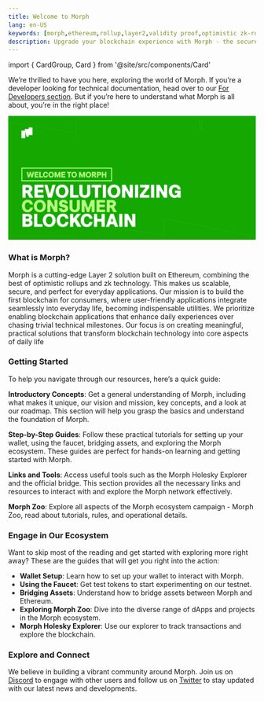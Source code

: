 ```yaml
---
title: Welcome to Morph
lang: en-US
keywords: [morph,ethereum,rollup,layer2,validity proof,optimistic zk-rollup]
description: Upgrade your blockchain experience with Morph - the secure decentralized, cost0efficient, and high-performing optimistic zk-rollup solution. Try it now!
---
```


import { CardGroup, Card } from '@site/src/components/Card'

We’re thrilled to have you here, exploring the world of Morph. If you’re a developer looking for technical documentation, head over to our [For Developers section](../build-on-morph/0-developer-navigation-page.md). But if you’re here to understand what Morph is all about, you’re in the right place!

![userpage](../../assets/docs/about/userpage.png)


### What is Morph?

Morph is a cutting-edge Layer 2 solution built on Ethereum, combining the best of optimistic rollups and zk technology. This makes us scalable, secure, and perfect for everyday applications. Our mission is to build the first blockchain for consumers, where user-friendly applications integrate seamlessly into everyday life, becoming indispensable utilities. We prioritize enabling blockchain applications that enhance daily experiences over chasing trivial technical milestones. Our focus is on creating meaningful, practical solutions that transform blockchain technology into core aspects of daily life

### Getting Started

To help you navigate through our resources, here’s a quick guide:

**Introductory Concepts**: Get a general understanding of Morph, including what makes it unique, our vision and mission, key concepts, and a look at our roadmap. This section will help you grasp the basics and understand the foundation of Morph.

<CardGroup className="grid-cols-3">
  <Card
    href="./morphs-vision-and-mission"
    icon="/img/cards/users.svg"
    text="Morph's Vision and Mission" />
  <Card 
    href="./morphs-architecture"
    icon="/img/cards/research.svg"
    text="Morph's Architecture" />
  <Card
    href="./roadmap"
    icon="/img/cards/guide.svg"
    text="Roadmap" />
</CardGroup>

**Step-by-Step Guides**: Follow these practical tutorials for setting up your wallet, using the faucet, bridging assets, and exploring the Morph ecosystem. These guides are perfect for hands-on learning and getting started with Morph.

<CardGroup className="grid-cols-3">
  <Card
    href="../quick-start/wallet-setup"
    icon="/img/cards/wallet.svg"
    text="Wallet Setup" />
  <Card 
    href="../quick-start/faucet"
    icon="./img/cards/faucet.svg"
    text="Faucet" />
  <Card
    href="../quick-start/bridge"
    icon="/img/cards/bridge.svg"
    text="Bridge" />
</CardGroup>

**Links and Tools**: Access useful tools such as the Morph Holesky Explorer and the official bridge. This section provides all the necessary links and resources to interact with and explore the Morph network effectively.

<CardGroup className="grid-cols-3">
  <Card
    href=".https://bridge.morphl2.io/"
    icon="./img/cards/bridge.svg"
    text="Morph Bridge" />
  <Card 
    href="https://explorer.morphl2.io/"
    icon="/img/cards/guide.svg"
    text="Morph Explorer" />
  <Card
    href="https://morphfaucet.com"
    icon="/img/cards/faucet.svg"
    text="Morph Faucet" />
</CardGroup>

**Morph Zoo**: Explore all aspects of the  Morph ecosystem campaign - Morph Zoo, read about tutorials, rules, and operational details.

<CardGroup className="grid-cols-3">
  <Card
    href="../quick-start/morph-zoo/morph-zoo-season-2/rules-for-season2-the-great-token-migration"
    icon="/img/cards/contract.svg"
    text="Morph Season 2 Rules" />
  <Card 
    href="../quick-start/morph-zoo/morph-zoo-season-2/how-to-connect-your-wallet-and-verify-your-account"
    icon="/img/cards/guide.svg"
    text="Morph Season 2 Tutorial" />
</CardGroup>

### Engage in Our Ecosystem

Want to skip most of the reading and get started with exploring more right away? These are the guides that will get you right into the action:

- **Wallet Setup**: Learn how to set up your wallet to interact with Morph.
- **Using the Faucet**: Get test tokens to start experimenting on our testnet.
- **Bridging Assets**: Understand how to bridge assets between Morph and Ethereum.
- **Exploring Morph Zoo**: Dive into the diverse range of dApps and projects in the Morph ecosystem.
- **Morph Holesky Explorer**: Use our explorer to track transactions and explore the blockchain.

### Explore and Connect

We believe in building a vibrant community around Morph. Join us on [Discord](https://discord.com/invite/L2Morph) to engage with other users and follow us on [Twitter](https://twitter.com/Morphl2) to stay updated with our latest news and developments.




